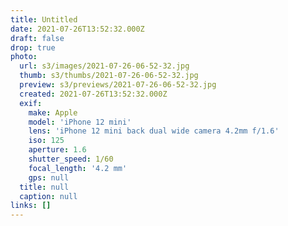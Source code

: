 ```yaml
---
title: Untitled
date: 2021-07-26T13:52:32.000Z
draft: false
drop: true
photo:
  url: s3/images/2021-07-26-06-52-32.jpg
  thumb: s3/thumbs/2021-07-26-06-52-32.jpg
  preview: s3/previews/2021-07-26-06-52-32.jpg
  created: 2021-07-26T13:52:32.000Z
  exif:
    make: Apple
    model: 'iPhone 12 mini'
    lens: 'iPhone 12 mini back dual wide camera 4.2mm f/1.6'
    iso: 125
    aperture: 1.6
    shutter_speed: 1/60
    focal_length: '4.2 mm'
    gps: null
  title: null
  caption: null
links: []
---
```

